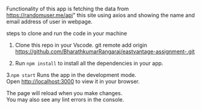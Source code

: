 
Functionality of this app is fetching the data from https://randomuser.me/api" this site using axios and showing the name and email address of user in webpage.

steps to clone and run the code in your machine
1. Clone this repo in your Vscode.
git remote add origin https://github.com/BharathkumarRangaraj/eastvantage-assignment-.git

2. Run  `npm install`
to install all the dependencies in your app.

3.`npm start`
Runs the app in the development mode.\
Open [http://localhost:3000](http://localhost:3000) to view it in your browser.

The page will reload when you make changes.\
You may also see any lint errors in the console.

